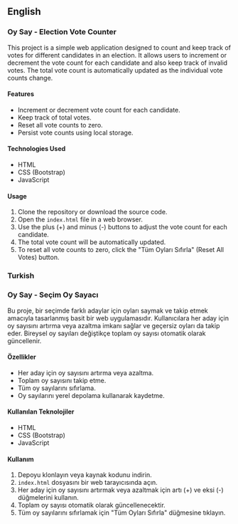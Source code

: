 ## English

### Oy Say - Election Vote Counter

This project is a simple web application designed to count and keep track of votes for different candidates in an election. It allows users to increment or decrement the vote count for each candidate and also keep track of invalid votes. The total vote count is automatically updated as the individual vote counts change.

#### Features

- Increment or decrement vote count for each candidate.
- Keep track of total votes.
- Reset all vote counts to zero.
- Persist vote counts using local storage.

#### Technologies Used

- HTML
- CSS (Bootstrap)
- JavaScript

#### Usage

1. Clone the repository or download the source code.
2. Open the `index.html` file in a web browser.
3. Use the plus (+) and minus (-) buttons to adjust the vote count for each candidate.
4. The total vote count will be automatically updated.
5. To reset all vote counts to zero, click the "Tüm Oyları Sıfırla" (Reset All Votes) button.

### Turkish

### Oy Say - Seçim Oy Sayacı

Bu proje, bir seçimde farklı adaylar için oyları saymak ve takip etmek amacıyla tasarlanmış basit bir web uygulamasıdır. Kullanıcılara her aday için oy sayısını artırma veya azaltma imkanı sağlar ve geçersiz oyları da takip eder. Bireysel oy sayıları değiştikçe toplam oy sayısı otomatik olarak güncellenir.

#### Özellikler

- Her aday için oy sayısını artırma veya azaltma.
- Toplam oy sayısını takip etme.
- Tüm oy sayılarını sıfırlama.
- Oy sayılarını yerel depolama kullanarak kaydetme.

#### Kullanılan Teknolojiler

- HTML
- CSS (Bootstrap)
- JavaScript

#### Kullanım

1. Depoyu klonlayın veya kaynak kodunu indirin.
2. `index.html` dosyasını bir web tarayıcısında açın.
3. Her aday için oy sayısını artırmak veya azaltmak için artı (+) ve eksi (-) düğmelerini kullanın.
4. Toplam oy sayısı otomatik olarak güncellenecektir.
5. Tüm oy sayılarını sıfırlamak için "Tüm Oyları Sıfırla" düğmesine tıklayın.
